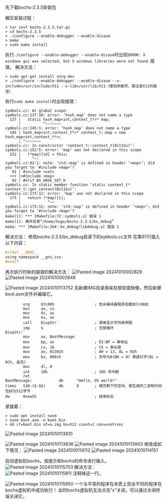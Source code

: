 先下载bochs-2.3.5安装包

解压安装过程：
```terminal
> tar zxvf bochs-2.3.5.tar.gz
> cd bochs-2.3.5
> ./configure --enable-debugger --enable-disasm
> make
> sudo make install
```

执行`./configure --enable-debugger --enable-disasm`时出现`ERROR: X windows gui was selected, but X windows libraries were not found.`报错。
解决方法：
```terminal
> sudo apt-get install xorg-dev
> ./configure --enable-debugger --enable-disasm --x-include=/usr/include/X11 --x-lib=/usr/lib/X11（增加参数项，需注意X11的路径）
```

执行`sudo make install`时出现报错：
```terminal
symbols.cc: At global scope:
symbols.cc:137:10: error: ‘hash_map’ does not name a type
  137 |   static hash_map<int,context_t*>* map;
      |          ^~~~~~~~
symbols.cc:145:1: error: ‘hash_map’ does not name a type
  145 | hash_map<int,context_t*>* context_t::map = new hash_map<int,context_t*>;
      | ^~~~~~~~
symbols.cc: In constructor ‘context_t::context_t(Bit32u)’:
symbols.cc:152:5: error: ‘map’ was not declared in this scope
  152 |   (*map)[id] = this;
      |     ^~~
symbols.cc:92:1: note: ‘std::map’ is defined in header ‘<map>’; did you forget to ‘#include <map>’?
   91 | #include <set>
  +++ |+#include <map>
   92 | #elif BX_HAVE_SET_H
symbols.cc: In static member function ‘static context_t* context_t::get_context(Bit32u)’:
symbols.cc:173:12: error: ‘map’ was not declared in this scope
  173 |   return (*map)[i];
      |            ^~~
symbols.cc:173:12: note: ‘std::map’ is defined in header ‘<map>’; did you forget to ‘#include <map>’?
make[1]: *** [Makefile:72：symbols.o] 错误 1
make[1]: 离开目录“/home/hugo/bochs-2.3.5/bx_debug”
make: *** [Makefile:264：bx_debug/libdebug.a] 错误 2
```
解决方法：
修改bochs-2.3.5/bx_debug目录下的sybbols.cc文件
在第97行插入以下内容：
```C
#ifdef __GNUC__
using namespace __gnu_cxx;
#endif
```
再次执行时新的报错的解决方法：
![Pasted image 20241010002829](../assets/blog_res/2024-10-11-%E5%B7%A5%E4%BD%9C%E7%8E%AF%E5%A2%83%E9%85%8D%E7%BD%AE.assets/Pasted%20image%2020241010002829.png)
![Pasted image 20241010002848](../assets/blog_res/2024-10-11-%E5%B7%A5%E4%BD%9C%E7%8E%AF%E5%A2%83%E9%85%8D%E7%BD%AE.assets/Pasted%20image%2020241010002848.png)

![Pasted image 20241010113752](../assets/blog_res/2024-10-11-%E5%B7%A5%E4%BD%9C%E7%8E%AF%E5%A2%83%E9%85%8D%E7%BD%AE.assets/Pasted%20image%2020241010113752.png)
先新建IMG目录用来存放软盘映像，然后新建boot.asm文件并编辑它。

```terminal
        org     07c00h                  ; 告诉编译器程序加载到7c00处
        mov     ax, cs
        mov     ds, ax
        mov     es, ax
        call    DispStr                 ; 调用显示字符串例程
        jmp     $                       ; 无限循环
DispStr:
        mov     ax, BootMessage
        mov     bp, ax                  ; ES:BP = 串地址
        mov     cx, 16                  ; CX = 串长度
        mov     ax, 01301h              ; AH = 13, AL = 01h
        mov     bx, 000ch               ; 页号为0(BH = 0) 黑底红字(BL = 0Ch, 高亮)
        mov     dl, 0
        int     10h                     ; 10h 号中断
        ret
BootMessage:            db      "Hello, OS world!"
times   510-($-$$)      db      0       ; 填充剩下的空间，使生成的二进制代码恰好为512字节
dw      0xaa55                          ; 结束标志
```
紧接着：
```terminal
> sudo apt install nasm
> nasm boot.asm -o boot.bin
> dd if=boot.bin of=a.img bs=512 count=1 conv=notrunc
```
![Pasted image 20241010113810](../assets/blog_res/2024-10-11-%E5%B7%A5%E4%BD%9C%E7%8E%AF%E5%A2%83%E9%85%8D%E7%BD%AE.assets/Pasted%20image%2020241010113810.png)

![Pasted image 20241010113836](../assets/blog_res/2024-10-11-%E5%B7%A5%E4%BD%9C%E7%8E%AF%E5%A2%83%E9%85%8D%E7%BD%AE.assets/Pasted%20image%2020241010113836.png)
![Pasted image 20241010113903](../assets/blog_res/2024-10-11-%E5%B7%A5%E4%BD%9C%E7%8E%AF%E5%A2%83%E9%85%8D%E7%BD%AE.assets/Pasted%20image%2020241010113903.png)
修改成如下情况：
![Pasted image 20241010114112](../assets/blog_res/2024-10-11-%E5%B7%A5%E4%BD%9C%E7%8E%AF%E5%A2%83%E9%85%8D%E7%BD%AE.assets/Pasted%20image%2020241010114112.png)
![Pasted image 20241010114151](../assets/blog_res/2024-10-11-%E5%B7%A5%E4%BD%9C%E7%8E%AF%E5%A2%83%E9%85%8D%E7%BD%AE.assets/Pasted%20image%2020241010114151.png)

启动虚拟机bochs，按提示和bochs的命令进行输入。
![Pasted image 20241010115703](../assets/blog_res/2024-10-11-%E5%B7%A5%E4%BD%9C%E7%8E%AF%E5%A2%83%E9%85%8D%E7%BD%AE.assets/Pasted%20image%2020241010115703.png)
解决方法：
![Pasted image 20241010115811](../assets/blog_res/2024-10-11-%E5%B7%A5%E4%BD%9C%E7%8E%AF%E5%A2%83%E9%85%8D%E7%BD%AE.assets/Pasted%20image%2020241010115811.png)
注释掉这一行。

![Pasted image 20241010115850](../assets/blog_res/2024-10-11-%E5%B7%A5%E4%BD%9C%E7%8E%AF%E5%A2%83%E9%85%8D%E7%BD%AE.assets/Pasted%20image%2020241010115850.png)
一个与平常的程序在本质上完全不同的程序在bochs虚拟机中成功执行！
此时bochs虚拟机无法点击“x”关闭，可以通过关闭终端关闭它。